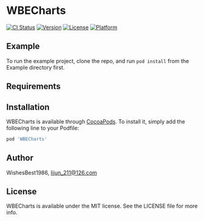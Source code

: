 # WBECharts

[![CI Status](http://img.shields.io/travis/WishesBest1986/WBECharts.svg?style=flat)](https://travis-ci.org/WishesBest1986/WBECharts)
[![Version](https://img.shields.io/cocoapods/v/WBECharts.svg?style=flat)](http://cocoapods.org/pods/WBECharts)
[![License](https://img.shields.io/cocoapods/l/WBECharts.svg?style=flat)](http://cocoapods.org/pods/WBECharts)
[![Platform](https://img.shields.io/cocoapods/p/WBECharts.svg?style=flat)](http://cocoapods.org/pods/WBECharts)

## Example

To run the example project, clone the repo, and run `pod install` from the Example directory first.

## Requirements

## Installation

WBECharts is available through [CocoaPods](http://cocoapods.org). To install
it, simply add the following line to your Podfile:

```ruby
pod 'WBECharts'
```

## Author

WishesBest1986, lijun_211@126.com

## License

WBECharts is available under the MIT license. See the LICENSE file for more info.
